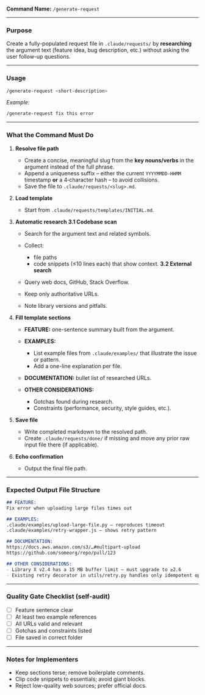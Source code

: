 **Command Name:** `/generate-request`

---

### Purpose

Create a fully-populated request file in `.claude/requests/` by **researching** the argument text (feature idea, bug description, etc.) without asking the user follow-up questions.

---

### Usage

```bash
/generate-request <short-description>
```

*Example:*

```bash
/generate-request fix this error
```

---

### What the Command Must Do

1. **Resolve file path**

   * Create a concise, meaningful slug from the **key nouns/verbs** in the argument instead of the full phrase.
   * Append a uniqueness suffix – either the current `YYYYMMDD‑HHMM` timestamp **or** a 4‑character hash – to avoid collisions.
   * Save the file to `.claude/requests/<slug>.md`.

2. **Load template**

   * Start from `.claude/requests/templates/INITIAL.md`.

3. **Automatic research**
   **3.1 Codebase scan**

   * Search for the argument text and related symbols.
   * Collect:

      * file paths
      * code snippets (≤10 lines each) that show context.
        **3.2 External search**
   * Query web docs, GitHub, Stack Overflow.
   * Keep only authoritative URLs.
   * Note library versions and pitfalls.

4. **Fill template sections**

   * **FEATURE:** one-sentence summary built from the argument.
   * **EXAMPLES:**

      * List example files from `.claude/examples/` that illustrate the issue or pattern.
      * Add a one-line explanation per file.
   * **DOCUMENTATION:** bullet list of researched URLs.
   * **OTHER CONSIDERATIONS:**

      * Gotchas found during research.
      * Constraints (performance, security, style guides, etc.).

5. **Save file**

   * Write completed markdown to the resolved path.
   * Create `.claude/requests/done/` if missing and move any prior raw input file there (if applicable).

6. **Echo confirmation**

   * Output the final file path.

---

### Expected Output File Structure

```markdown
## FEATURE:
Fix error when uploading large files times out

## EXAMPLES:
.claude/examples/upload-large-file.py – reproduces timeout
.claude/examples/retry-wrapper.js – shows retry pattern

## DOCUMENTATION:
https://docs.aws.amazon.com/s3/…#multipart-upload
https://github.com/someorg/repo/pull/123

## OTHER CONSIDERATIONS:
- Library X v2.4 has a 15 MB buffer limit – must upgrade to ≥2.6
- Existing retry decorator in utils/retry.py handles only idempotent ops
```

---

### Quality Gate Checklist (self-audit)

* [ ] Feature sentence clear
* [ ] At least two example references
* [ ] All URLs valid and relevant
* [ ] Gotchas and constraints listed
* [ ] File saved in correct folder

---

### Notes for Implementers

* Keep sections terse; remove boilerplate comments.
* Clip code snippets to essentials; avoid giant blocks.
* Reject low-quality web sources; prefer official docs.
